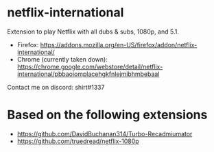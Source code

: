 # netflix-international
Extension to play Netflix with all dubs & subs, 1080p, and 5.1.

- Firefox: https://addons.mozilla.org/en-US/firefox/addon/netflix-international/
- Chrome (currently taken down): https://chrome.google.com/webstore/detail/netflix-international/pbbaoiomplacehgkfnlejmibhmbebaal

Contact me on discord: shirt#1337

# Based on the following extensions
- https://github.com/DavidBuchanan314/Turbo-Recadmiumator
- https://github.com/truedread/netflix-1080p
